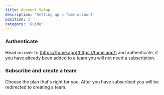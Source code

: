 ```yaml
---
title: Account Setup 
description: 'Setting up a fume account'
position: 2
category: 'Guide'
---
```


### Authenticate
Head on over to [https://fume.app](https://fume.app/) and authenticate, if you have already been added to a team you will not need a subscription.

### Subscribe and create a team
Choose the plan that's right for you.  After you have subscribed you will be redirected to creating a team.

